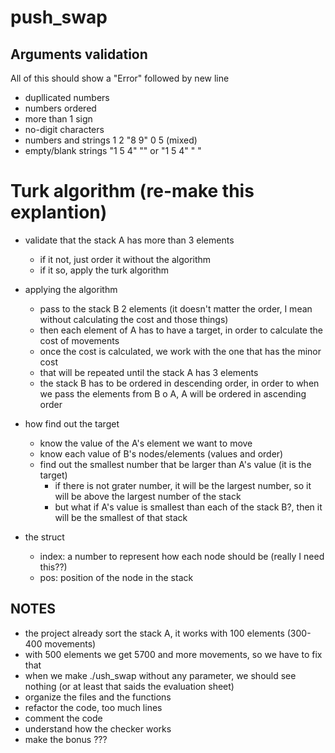 # push_swap

## Arguments validation
All of this should show a "Error" followed by new line

- dupllicated numbers
- numbers ordered
- more than 1 sign
- no-digit characters
- numbers and strings 1 2 "8 9" 0 5 (mixed)
- empty/blank strings "1 5 4" "" or "1 5 4" " "

# Turk algorithm (re-make this explantion)

- validate that the stack A has more than 3 elements
	- if it not, just order it without the algorithm
	- if it so, apply the turk algorithm

- applying the algorithm
	- pass to the stack B 2 elements (it doesn't matter the order, I mean without calculating the cost and those things)
	- then each element of A has to have a target, in order to calculate the cost of movements
	- once the cost is calculated, we work with the one that has the minor cost
	- that will be repeated until the stack A has 3 elements
	- the stack B has to be ordered in descending order, in order to when we pass the elements from B o A, A will be ordered in ascending order

- how find out the target
	- know the value of the A's element we want to move
	- know each value of B's nodes/elements (values and order)
	- find out the smallest number that be larger than A's value (it is the target)
		- if there is not grater number, it will be the largest number, so it will be above the largest number of the stack
		- but what if A's value is smallest than each of the stack B?, then it will be the smallest of that stack

- the struct
	- index: a number to represent how each node should be (really I need this??)
	- pos: position of the node in the stack
## NOTES
- the project already sort the stack A, it works with 100 elements (300-400 movements)
- with 500 elements we get 5700 and more movements, so we have to fix that
- when we make ./ush_swap without any parameter, we should see nothing (or at least that saids the evaluation sheet)
- organize the files and the functions
- refactor the code, too much lines
- comment the code
- understand how the checker works
- make the bonus ???
